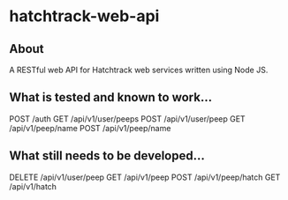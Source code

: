 # hatchtrack-web-api

## About

A RESTful web API for Hatchtrack web services written using Node JS.

## What is tested and known to work...

POST /auth
GET /api/v1/user/peeps
POST /api/v1/user/peep
GET /api/v1/peep/name
POST /api/v1/peep/name

## What still needs to be developed...

DELETE /api/v1/user/peep
GET /api/v1/peep
POST /api/v1/peep/hatch
GET /api/v1/hatch
